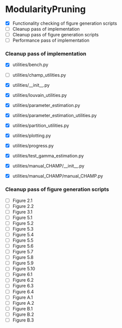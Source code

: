 # ModularityPruning

- [X] Functionality checking of figure generation scripts
- [ ] Cleanup pass of implementation
- [ ] Cleanup pass of figure generation scripts
- [ ] Performance pass of implementation 

### Cleanup pass of implementation

- [X] utilities/bench.py
- [ ] utilities/champ_utilities.py
- [X] utilities/\_\_init\_\_.py
- [X] utilities/louvain_utilities.py
- [X] utilities/parameter_estimation.py
- [X] utilities/parameter_estimation_utilities.py
- [X] utilities/partition_utilities.py
- [X] utilities/plotting.py
- [X] utilities/progress.py
- [X] utilities/test_gamma_estimation.py
- [X] utilities/manual_CHAMP/\_\_init\_\_.py
- [X] utilities/manual_CHAMP/manual_CHAMP.py


### Cleanup pass of figure generation scripts

- [ ] Figure 2.1
- [ ] Figure 2.2
- [ ] Figure 3.1
- [ ] Figure 5.1
- [ ] Figure 5.2
- [ ] Figure 5.3
- [ ] Figure 5.4
- [ ] Figure 5.5
- [ ] Figure 5.6
- [ ] Figure 5.7
- [ ] Figure 5.8
- [ ] Figure 5.9
- [ ] Figure 5.10
- [ ] Figure 6.1
- [ ] Figure 6.2
- [ ] Figure 6.3
- [ ] Figure 6.4
- [ ] Figure A.1
- [ ] Figure A.2
- [ ] Figure B.1
- [ ] Figure B.2
- [ ] Figure B.3
